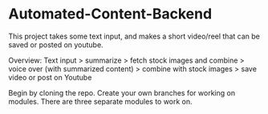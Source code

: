 # Automated-Content-Backend

This project takes some text input, and makes a short video/reel that can be saved or posted on youtube.


Overview:
Text input > summarize > fetch stock images and combine > voice over (with summarized content) > combine with stock images > save video or post on Youtube



Begin by cloning the repo.
Create your own branches for working on modules.
There are three separate modules to work on. 
